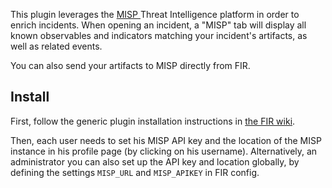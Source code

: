 This plugin leverages the [MISP ](https://www.misp-project.org/) Threat Intelligence platform in order to enrich incidents. When opening an incident, a "MISP" tab will display all known observables and indicators matching your incident's artifacts, as well as related events.

You can also send your artifacts to MISP directly from FIR.


## Install

First, follow the generic plugin installation instructions in [the FIR wiki](https://github.com/certsocietegenerale/FIR/wiki/Plugins).

Then, each user needs to set his MISP API key and the location of the MISP instance in his profile page (by clicking on his username).
Alternatively, an administrator you can also set up the API key and location globally, by defining the settings `MISP_URL` and `MISP_APIKEY` in FIR config.


